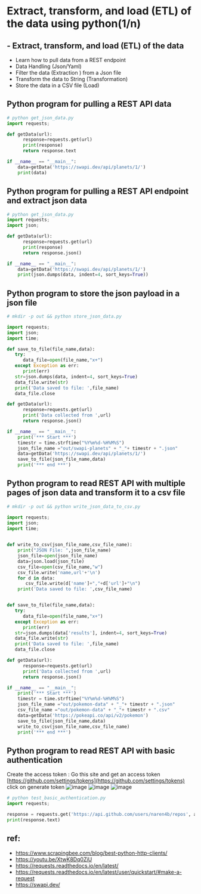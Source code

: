 # Extract, transform, and load (ETL) of the data using python(1/n)

## - Extract, transform, and load (ETL) of the data
- Learn how to pull data from a REST endpoint
- Data Handling (Json/Yaml)
- Filter the data (Extraction ) from a Json file
- Transform the data to String (Transformation)
- Store the data in a CSV file (Load)

## Python program for pulling a REST API data
```get_data.py
# python get_json_data.py
import requests;

def getData(url):
      response=requests.get(url)
      print(response)
      return response.text

if __name__ == "__main__":
    data=getData('https://swapi.dev/api/planets/1/')
    print(data)
```
## Python program for pulling a REST API endpoint and extract json data
```get_json_data.py
# python get_json_data.py
import requests;
import json;

def getData(url):
      response=requests.get(url)
      print(response)
      return response.json()

if __name__ == "__main__":
    data=getData('https://swapi.dev/api/planets/1/')
    print(json.dumps(data, indent=4, sort_keys=True))

```
## Python program to store the json payload in a json file

```store_json_data.py
# mkdir -p out && python store_json_data.py

import requests;
import json;
import time;

def save_to_file(file_name,data):   
   try:
      data_file=open(file_name,"x+")
   except Exception as err:    
      print(err)       
   str=json.dumps(data, indent=4, sort_keys=True)   
   data_file.write(str)
   print('Data saved to file: ',file_name)
   data_file.close

def getData(url):
      response=requests.get(url)
      print('Data collected from ',url)
      return response.json()

if __name__ == "__main__":
    print('*** Start ***')
    timestr = time.strftime("%Y%m%d-%H%M%S")
    json_file_name ="out/swapi-planets" + "_"+ timestr + ".json"
    data=getData('https://swapi.dev/api/planets/1/')      
    save_to_file(json_file_name,data)  
    print('*** end ***')
```
## Python program to read REST API with multiple pages of json data and transform it to a csv file
```write_json_data_to_csv.py
# mkdir -p out && python write_json_data_to_csv.py

import requests;
import json;
import time;

 
def write_to_csv(json_file_name,csv_file_name):
    print("JSON File: ",json_file_name)
    json_file=open(json_file_name)
    data=json.load(json_file)
    csv_file=open(csv_file_name,"w")
    csv_file.write('name,url'+'\n')
    for d in data:
       csv_file.write(d['name']+","+d['url']+"\n")
    print('Data saved to file: ',csv_file_name)


def save_to_file(file_name,data):   
   try:
      data_file=open(file_name,"x+")
   except Exception as err:    
      print(err)       
   str=json.dumps(data['results'], indent=4, sort_keys=True)   
   data_file.write(str)
   print('Data saved to file: ',file_name)
   data_file.close

def getData(url):
      response=requests.get(url)
      print('Data collected from ',url)
      return response.json()

if __name__ == "__main__":
    print('*** Start ***')
    timestr = time.strftime("%Y%m%d-%H%M%S")
    json_file_name ="out/pokemon-data" + "_"+ timestr + ".json"
    csv_file_name ="out/pokemon-data" + "_"+ timestr + ".csv"
    data=getData('https://pokeapi.co/api/v2/pokemon')      
    save_to_file(json_file_name,data)  
    write_to_csv(json_file_name,csv_file_name)
    print('*** end ***') 
```

## Python program to read REST API with basic authentication
Create the access token : Go this site and get an access token [https://github.com/settings/tokens](https://github.com/settings/tokens)
click on generate token 
![image](https://github.com/naren4b/nks/assets/3488520/4b93a4dc-9060-464e-b3d0-ead796f3a69e)
![image](https://github.com/naren4b/nks/assets/3488520/4abfbd89-d966-4110-8496-ab525335dac5)
![image](https://github.com/naren4b/nks/assets/3488520/83ed34ef-6924-4b32-b449-223da5c2293a)

```test_basic_authentication.py
# python test_basic_authentication.py
import requests;

response = requests.get('https://api.github.com/users/naren4b/repos', auth=('naren4b', 'grA_FJ4lN5LAgXXXXXXXXjxS07Rdv&&&&&&sdadad'))
print(response.text)

```


## ref: 
- https://www.scrapingbee.com/blog/best-python-http-clients/
- https://youtu.be/XtwK8Dq0ZiU
- https://requests.readthedocs.io/en/latest/
- https://requests.readthedocs.io/en/latest/user/quickstart/#make-a-request
- https://swapi.dev/


